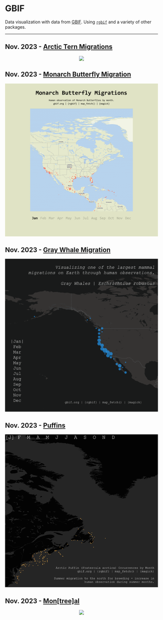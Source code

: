 # GBIF
Data visualization with data from [GBIF](https://www.gbif.org). Using [`rgbif`](https://github.com/ropensci/rgbif) and a variety of other packages.

***

## Nov. 2023 - [Arctic Tern Migrations](terns/)
<p align="center">
  <img src="./terns/tern.gif">
</p>

## Nov. 2023 - [Monarch Butterfly Migration](monarchs/)
<p align="center">
  <img src="./monarchs/monarch.gif">
</p>

## Nov. 2023 - [Gray Whale Migration](graywhale/)
<p align="center">
  <img src="./graywhale/graywhale_migration.gif">
</p>

## Nov. 2023 - [Puffins](puffins/)
<p align="center">
  <img src="./puffins/puffins.gif">
</p>

## Nov. 2023 - [Mon[tree]al](montreeal/)
<p align="center">
  <img src="./montreeal/montreeal.png">
</p>
